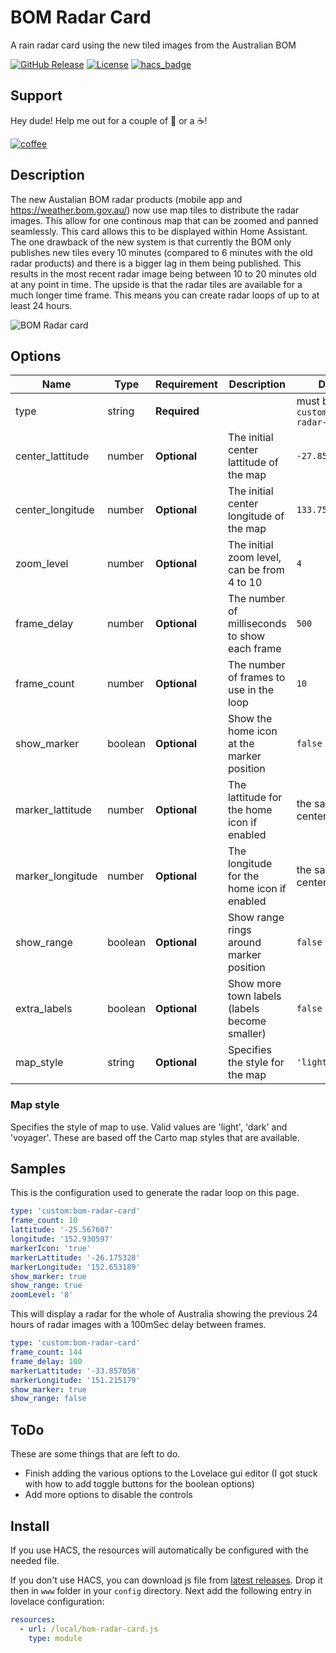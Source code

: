 # BOM Radar Card

A rain radar card using the new tiled images from the Australian BOM

[![GitHub Release][releases-shield]][releases]
[![License][license-shield]](LICENSE.md)
[![hacs_badge](https://img.shields.io/badge/HACS-Custom-orange.svg?style=for-the-badge)](https://github.com/custom-components/hacs)

## Support

Hey dude! Help me out for a couple of :beers: or a :coffee:!

[![coffee](https://www.buymeacoffee.com/assets/img/custom_images/black_img.png)](https://www.buymeacoffee.com/theOzzieRat)

## Description

The new Austalian BOM radar products (mobile app and https://weather.bom.gov.au/) now use map tiles to distribute the radar images. This allow for one continous map that can be zoomed and panned seamlessly. This card allows this to be displayed within Home Assistant. The one drawback of the new system is that currently the BOM only publishes new tiles every 10 minutes (compared to 6 minutes with the old radar products) and there is a bigger lag in them being published. This results in the most recent radar image being between 10 to 20 minutes old at any point in time. The upside is that the radar tiles are available for a much longer time frame. This means you can create radar loops of up to at least 24 hours.

![BOM Radar card](https://raw.githubusercontent.com/theOzzieRat/bom-radar-card/master/bom-radar-card.gif)

## Options

| Name             | Type    | Requirement  | Description                                   | Default                         |
| ---------------- | ------- | ------------ | --------------------------------------------- | ------------------------------- |
| type             | string  | **Required** |                                               | must be `custom:bom-radar-card` |
| center_lattitude | number  | **Optional** | The initial center lattitude of the map       | `-27.85`                        |
| center_longitude | number  | **Optional** | The initial center longitude of the map       | `133.75`                        |
| zoom_level       | number  | **Optional** | The initial zoom level, can be from 4 to 10   | `4`                             |
| frame_delay      | number  | **Optional** | The number of milliseconds to show each frame | `500`                           |
| frame_count      | number  | **Optional** | The number of frames to use in the loop       | `10`                            |
| show_marker      | boolean | **Optional** | Show the home icon at the marker position     | `false`                         |
| marker_lattitude | number  | **Optional** | The lattitude for the home icon if enabled    | the same as center_lattitude    |
| marker_longitude | number  | **Optional** | The longitude for the home icon if enabled    | the same as center_longitude    |
| show_range       | boolean | **Optional** | Show range rings around marker position       | `false`                         |
| extra_labels     | boolean | **Optional** | Show more town labels (labels become smaller) | `false`                         |
| map_style        | string  | **Optional** | Specifies the style for the map               | `'light'`                       |

### Map style

Specifies the style of map to use. Valid values are 'light', 'dark' and 'voyager'. These are based off the Carto map styles that are available.

## Samples

This is the configuration used to generate the radar loop on this page.

```yaml
type: 'custom:bom-radar-card'
frame_count: 10
lattitude: '-25.567607'
longitude: '152.930597'
markerIcon: 'true'
markerLattitude: '-26.175328'
markerLongitude: '152.653189'
show_marker: true
show_range: true
zoomLevel: '8'
```

This will display a radar for the whole of Australia showing the previous 24 hours of radar images with a 100mSec delay between frames.

```yaml
type: 'custom:bom-radar-card'
frame_count: 144
frame_delay: 100
markerLattitude: '-33.857058'
markerLongitude: '151.215179'
show_marker: true
show_range: false
```

## ToDo

These are some things that are left to do.

- Finish adding the various options to the Lovelace gui editor (I got stuck with how to add toggle buttons for the boolean options)
- Add more options to disable the controls

## Install

If you use HACS, the resources will automatically be configured with the needed file.

If you don't use HACS, you can download js file from [latest releases](https://github.com/theOzzieRat/bom-radar-card/releases). Drop it then in `www` folder in your `config` directory. Next add the following entry in lovelace configuration:

```yaml
resources:
  - url: /local/bom-radar-card.js
    type: module
```

[license-shield]: https://img.shields.io/github/license/theOzzieRat/bom-radar-card.svg?style=for-the-badge
[releases-shield]: https://img.shields.io/github/release/theOzzieRat/bom-radar-card.svg?style=for-the-badge
[releases]: https://github.com/theOzzieRat/bom-radar-card/releases
